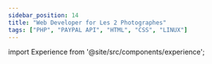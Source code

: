 ```yaml
---
sidebar_position: 14
title: "Web Developer for Les 2 Photographes"
tags: ["PHP", "PAYPAL API", "HTML", "CSS", "LINUX"]
---
```


import Experience from '@site/src/components/experience';

<Experience title={frontMatter.title} />